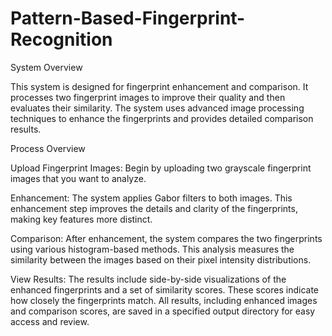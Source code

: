 # Pattern-Based-Fingerprint-Recognition
System Overview

This system is designed for fingerprint enhancement and comparison. It processes two fingerprint images to improve their quality and then evaluates their similarity. The system uses advanced image processing techniques to enhance the fingerprints and provides detailed comparison results.

Process Overview

Upload Fingerprint Images: Begin by uploading two grayscale fingerprint images that you want to analyze.

Enhancement: The system applies Gabor filters to both images. This enhancement step improves the details and clarity of the fingerprints, making key features more distinct.

Comparison: After enhancement, the system compares the two fingerprints using various histogram-based methods. This analysis measures the similarity between the images based on their pixel intensity distributions.

View Results: The results include side-by-side visualizations of the enhanced fingerprints and a set of similarity scores. These scores indicate how closely the fingerprints match. All results, including enhanced images and comparison scores, are saved in a specified output directory for easy access and review.
